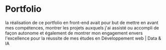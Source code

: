 # Portfolio
la réalisation de ce portfolio en front-end avait pour but de mettre en avant mes compétences, 
montrer les projets auxquels j'ai assisté ou accompli de façon autonome et également de montrer
mon engagement envers l'excellence pour la réussite de mes études en Développement web | Data & IA
